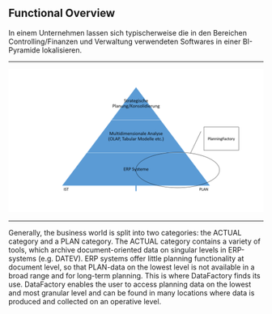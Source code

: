 ## Functional Overview

In einem Unternehmen lassen sich typischerweise die in den Bereichen Controlling/Finanzen und Verwaltung verwendeten Softwares in einer BI-Pyramide lokalisieren.

---

![](/Bilder/BI_Pyramide.png)

---

Generally, the business world is split into two categories: the ACTUAL category and a PLAN category. The ACTUAL category contains a variety of tools, which archive document-oriented data on singular levels in ERP-systems \(e.g. DATEV\). ERP systems offer little planning functionality at document level, so that PLAN-data on the lowest level is not available in a broad range and for long-term planning. This is where DataFactory finds its use. DataFactory enables the user to access planning data on the lowest and most granular level and can be found in many locations where data is produced and collected on an operative level. 

## 



